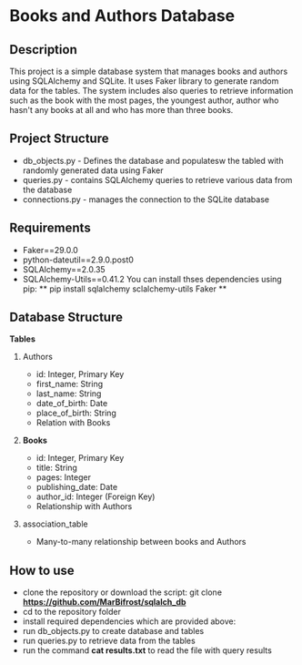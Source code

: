 # Books and Authors Database

## Description
This project is a simple database system that manages books and authors using SQLAlchemy and SQLite. It uses Faker library to generate random data for the tables.
The system includes also queries to retrieve information such as the book with the most pages, the youngest author, author who hasn't any books at all and who has more than three books. 

## Project Structure
- db_objects.py -  Defines the database and populatesw the tabled with randomly generated data using Faker
- queries.py - contains SQLAlchemy queries to retrieve various data from the database
- connections.py - manages the connection to the SQLite database


## Requirements
- Faker==29.0.0
- python-dateutil==2.9.0.post0
- SQLAlchemy==2.0.35
- SQLAlchemy-Utils==0.41.2
You can install thses dependencies using pip:
** pip install sqlalchemy sclalchemy-utils Faker **

## Database Structure
**Tables**
1. Authors
   - id: Integer, Primary Key
   - first_name: String
   - last_name: String
   - date_of_birth: Date
   - place_of_birth: String
   - Relation with Books
  
2. **Books**
   - id: Integer, Primary Key
   - title: String
   - pages: Integer
   - publishing_date: Date
   - author_id: Integer (Foreign Key)
   - Relationship with Authors

3. association_table
   - Many-to-many relationship between books and Authors


## How to use
- clone the repository or download the script: git clone **https://github.com/MarBifrost/sqlalch_db**
- cd to the repository folder
- install required dependencies which are provided above:
- run db_objects.py to create database and tables
- run queries.py to retrieve data from the tables
- run the command **cat results.txt** to read the file with query results
